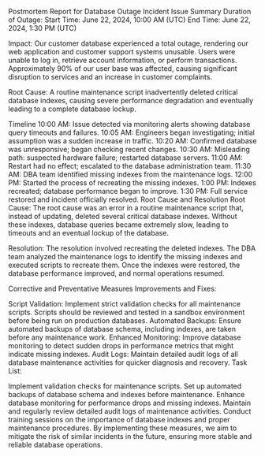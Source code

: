 Postmortem Report for Database Outage Incident
Issue Summary
Duration of Outage:
Start Time: June 22, 2024, 10:00 AM (UTC)
End Time: June 22, 2024, 1:30 PM (UTC)

Impact:
Our customer database experienced a total outage, rendering our web application and customer support systems unusable. Users were unable to log in, retrieve account information, or perform transactions. Approximately 90% of our user base was affected, causing significant disruption to services and an increase in customer complaints.

Root Cause:
A routine maintenance script inadvertently deleted critical database indexes, causing severe performance degradation and eventually leading to a complete database lockup.

Timeline
10:00 AM: Issue detected via monitoring alerts showing database query timeouts and failures.
10:05 AM: Engineers began investigating; initial assumption was a sudden increase in traffic.
10:20 AM: Confirmed database was unresponsive; began checking recent changes.
10:30 AM: Misleading path: suspected hardware failure; restarted database servers.
11:00 AM: Restart had no effect; escalated to the database administration team.
11:30 AM: DBA team identified missing indexes from the maintenance logs.
12:00 PM: Started the process of recreating the missing indexes.
1:00 PM: Indexes recreated; database performance began to improve.
1:30 PM: Full service restored and incident officially resolved.
Root Cause and Resolution
Root Cause:
The root cause was an error in a routine maintenance script that, instead of updating, deleted several critical database indexes. Without these indexes, database queries became extremely slow, leading to timeouts and an eventual lockup of the database.

Resolution:
The resolution involved recreating the deleted indexes. The DBA team analyzed the maintenance logs to identify the missing indexes and executed scripts to recreate them. Once the indexes were restored, the database performance improved, and normal operations resumed.

Corrective and Preventative Measures
Improvements and Fixes:

Script Validation: Implement strict validation checks for all maintenance scripts. Scripts should be reviewed and tested in a sandbox environment before being run on production databases.
Automated Backups: Ensure automated backups of database schema, including indexes, are taken before any maintenance work.
Enhanced Monitoring: Improve database monitoring to detect sudden drops in performance metrics that might indicate missing indexes.
Audit Logs: Maintain detailed audit logs of all database maintenance activities for quicker diagnosis and recovery.
Task List:

 Implement validation checks for maintenance scripts.
 Set up automated backups of database schema and indexes before maintenance.
 Enhance database monitoring for performance drops and missing indexes.
 Maintain and regularly review detailed audit logs of maintenance activities.
 Conduct training sessions on the importance of database indexes and proper maintenance procedures.
By implementing these measures, we aim to mitigate the risk of similar incidents in the future, ensuring more stable and reliable database operations.